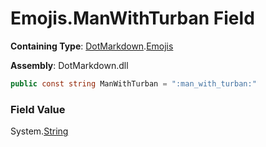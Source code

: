 # Emojis\.ManWithTurban Field

**Containing Type**: [DotMarkdown](../../README.md)\.[Emojis](../README.md)

**Assembly**: DotMarkdown\.dll

```csharp
public const string ManWithTurban = ":man_with_turban:"
```

### Field Value

System\.[String](https://docs.microsoft.com/en-us/dotnet/api/system.string)